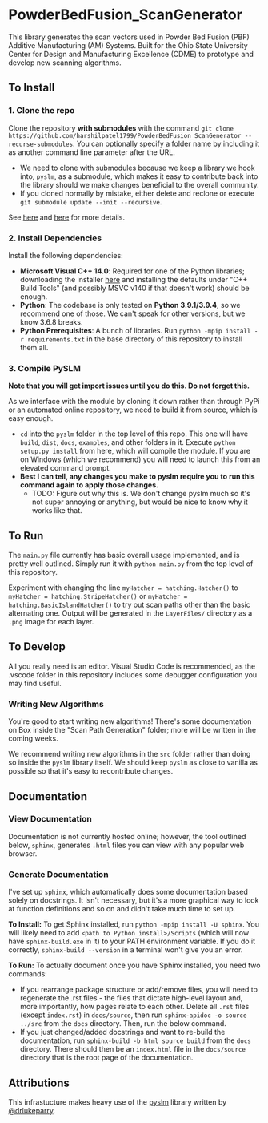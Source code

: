 # PowderBedFusion_ScanGenerator

This library generates the scan vectors used in Powder Bed Fusion (PBF) Additive Manufacturing (AM) Systems. Built for the Ohio State University Center for Design and Manufacturing Excellence (CDME) to prototype and develop new scanning algorithms.

## To Install

### 1. Clone the repo 
Clone the repository **with submodules** with the command `git clone https://github.com/harshilpatel1799/PowderBedFusion_ScanGenerator --recurse-submodules`. You can optionally specify a folder name by including it as another command line parameter after the URL. 
- We need to clone with submodules because we keep a library we hook into, `pyslm`, as a submodule, which makes it easy to contribute back into the library should we make changes beneficial to the overall community.
- If you cloned normally by mistake, either delete and reclone or execute `git submodule update --init --recursive`.

See [here](http://openmetric.org/til/programming/git-pull-with-submodule/) and [here](https://stackoverflow.com/questions/1030169/easy-way-to-pull-latest-of-all-git-submodules) for more details.

### 2. Install Dependencies
Install the following dependencies:

- **Microsoft Visual C++ 14.0**: Required for one of the Python libraries; downloading the installer [here](https://visualstudio.microsoft.com/visual-cpp-build-tools/) and installing the defaults under "C++ Build Tools" (and possibly MSVC v140 if that doesn't work) should be enough.
- **Python**: The codebase is only tested on **Python 3.9.1/3.9.4**, so we recommend one of those. We can't speak for other versions, but we know 3.6.8 breaks. 
- **Python Prerequisites**: A bunch of libraries. Run `python -mpip install -r requirements.txt` in the base directory of this repository to install them all.

### 3. Compile PySLM
**Note that you will get import issues until you do this. Do not forget this.**

As we interface with the module by cloning it down rather than through PyPi or an automated online repository, we need to build it from source, which is easy enough.
- `cd` into the `pyslm` folder in the top level of this repo. This one will have `build`, `dist`, `docs`, `examples`, and other folders in it. Execute `python setup.py install` from here, which will compile the module. If you are on Windows (which we recommend) you will need to launch this from an elevated command prompt.
- **Best I can tell, any changes you make to pyslm require you to run this command again to apply those changes.** 
    - TODO: Figure out why this is. We don't change pyslm much so it's not super annoying or anything, but would be nice to know why it works like that.

## To Run

The `main.py` file currently has basic overall usage implemented, and is pretty well outlined. Simply run it with `python main.py` from the top level of this repository. 

Experiment with changing the line `myHatcher = hatching.Hatcher()` to `myHatcher = hatching.StripeHatcher()` or `myHatcher = hatching.BasicIslandHatcher()` to try out scan paths other than the basic alternating one. Output will be generated in the `LayerFiles/` directory as a `.png` image for each layer.

## To Develop
All you really need is an editor. Visual Studio Code is recommended, as the .vscode folder in this repository includes some debugger configuration you may find useful. 

### Writing New Algorithms
You're good to start writing new algorithms! There's some documentation on Box inside the "Scan Path Generation" folder; more will be written in the coming weeks. 

We recommend writing new algorithms in the `src` folder rather than doing so inside the `pyslm` library itself. We should keep `pyslm` as close to vanilla as possible so that it's easy to recontribute changes.

## Documentation

### View Documentation
Documentation is not currently hosted online; however, the tool outlined below, `sphinx`, generates `.html` files you can view with any popular web browser.

### Generate Documentation
I've set up `sphinx`, which automatically does some documentation based solely on docstrings. It isn't necessary, but it's a more graphical way to look at function definitions and so on and didn't take much time to set up. 

**To Install:** To get Sphinx installed, run `python -mpip install -U sphinx`. You will likely need to add `<path to Python install>/Scripts` (which will now have `sphinx-build.exe` in it) to your PATH environment variable. If you do it correctly, `sphinx-build --version` in a terminal won't give you an error.

**To Run:** To actually document once you have Sphinx installed, you need two commands: 
- If you rearrange package structure or add/remove files, you will need to regenerate the .rst files - the files that dictate high-level layout and, more importantly, how pages relate to each other. Delete all `.rst` files (except `index.rst`) in `docs/source`, then run `sphinx-apidoc -o source ../src` from the `docs` directory. Then, run the below command.
- If you just changed/added docstrings and want to re-build the documentation, run `sphinx-build -b html source build` from the `docs` directory. There should then be an `index.html` file in the `docs/source` directory that is the root page of the documentation. 

## Attributions

This infrastucture makes heavy use of the [pyslm](https://github.com/drlukeparry/pyslm/) library written by [@drlukeparry](https://github.com/drlukeparry). 
